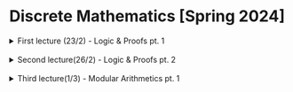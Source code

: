 # Discrete Mathematics [Spring 2024]

<details>
<summary>First lecture (23/2) - Logic & Proofs pt. 1</summary>
<h3>Propositional logic and proofs</h3>
We have symbols pertaining to propositions<br>
<br>Let's assume we have 2 propositions, P and Q.
<ul>
    <li>AND (^) will be TRUE if both P and Q are true</li>
    <li>OR (V) will evaluate to TRUE if either P or Q are true</li>
    <li>NOT (~) will take proposition P to be TRUE if it is false</li>
</ul>
    
<h3>Implication</h3>
    
Implication is the relation of two propositions, that is P --> Q. Here are it's evaluations.
<ul>
    <li>If P is true, then Q is true, thus the evauluation is TRUE</li>
    <li>If P is false, then the evaluation does not break the initial condition, because it was not fulfilled in the first place. Thus, it evauluates to TRUE</li>
</ul>
Therefore, we can see here, that P is the sufficient condition of Q, while Q is the necessary condition of P.<br>

<blockquote>
Here we can see the difference
<ul>
    <li>A necessary condition is one where if the necessary condition is not met, the event cannot occur</li>
    <li>A sufficient condition is one where if the condition is met, the event must occur</li>
</ul>
</blockquote>

<h3>Equivalence</h3>

P <--> Q is true if both (P --> Q) and (Q --> P) is true

<ul>
    <li>P if and only if Q (P iff Q)</li>
    <li>P is equivalent to Q</li>
    <li>Q is the necessary and sufficient condition of P</li>
</ul>

<h3>Predicate logic</h3>
    
A predicate is a sentence with a variable. A quantifier is a symbol that allows us to make statements about the scope of quantity of a variable

<dl>
    <dt>The universal quantifier ( ∀ )</dt>
        <dd>~for all</dd>
</dl>
<dl>
    <dt>The existential quantifier ( ∃ )</dt>
        <dd>~there exists</dd>
</dl>

Here is an example, for a proposition, in which we will evaluate

*Let n be an integer. If n is an odd number, then n<sup>2</sup> is also odd*<br>

We can first extract our P and Q statements.

<ul>
    <li>P: If n is an odd number</li>
    <li>Q: then n<sup>2</sup> is also odd</li>
</ul>

We know the definition of an odd number, n = 2k + 1 , k ∈ Z<br>

Thus, n<sup>2</sup> is equal to (2k + 1)<sup>2</sup> which is equal to 4k<sup>2</sup> + 4k + 1, which for any n, will evaluate to be odd.

Now what if we were to reverse the P and Q statements, in which,

<ul>
    <li>P: if n<sup>2</sup> is an odd number</li>
    <li>Q: then n is also odd</li>
</ul>

∀n∈Z , Q(n) --> P(n)<br>

thus we can prove by, ~P(n) --> ~Q(n), meaning "if n is even, then n<sup>2</sup> is even"
    
|P|Q|P --> Q|~Q --> ~P|~P --> ~Q|~P V Q|
|-|-|-------|---------|---------|------|
|T|T|   T   |    T    |    T    |   T  |
|T|F|   F   |    F    |    T    |   F  |
|F|T|   T   |    T    |    F    |   T  |
|F|F|   T   |    T    |    T    |   T  |

We can then prove by using the contrapositive (~Q --> ~P)

<ul>
    <li>Contrapositive statement: "If n is even, then n<sup>2</sup> is even"</li>
    <li>Since n is even, there exists an integer k, s.t. n = 2k (even number formula)</li>
    <li>Thus, n<sup>2</sup> = (2k)<sup>2</sup> = 4k<sup>2</sup>, which is even, which evaluates to even</li>
    </ul>

Here, we can see that there are many different types of proofs

<ul>
        <li>Direct proof</li>
        <li>Proof by contraposition</li>
        <li>Proof by contradiction</li>
        <li>To prove that statement R is true, we can show that if ~R --> ~F, where F is a known fact, F</li>
        <li>This implies that the premise R, was in fact false</li>
</ul>

<h3>Proposition: &#8730;2 is irrational</h3>

<i>how do we prove this one?</i>

<ol>
    <li>We can tackle this elementary proof by using the aforementioned <i>proof by contradiction</i></li>
    <li>This means that we must first <i>assume that &#8730;2 is rational</i></li>
    <li>Now, the definition of a rational number is that the number can be represented by <sup>a</sup>/<sub>b</sub>, in which a and b are positive integers, and b &NotEqual; 0</li>
    <li>Next, we must also assume that the gcd of a and b is, and only can be 1 (if there is any other number that both are divisible by, then the fraction is not in simplest form, in which, you can just simplify the expression until <b>gcd(a, b) = 1</b>)</li>
    <li>We can then re-arrange the equation &#8730;2 = <sup>a</sup>/<sub>b</sub>, to become a<sup>2</sup> = 2b<sup>2</sup></li>
    <li>Thus, by definition, a will always be an even number (it is equal to b<sup>2</sup> multiplied by 2)</li>
    <li>If this is the case, then we can define c, an integer which a = 2c. This is valid because we already know a is an even number integer</li>
    <li>And since a<sup>2</sup> = 2b<sup>2</sup>, we will then have 4c<sup>2</sup> = 2b<sup>2</sup>, which proves that b is also even!</li>
    <li>Since both a and b are even, they still share some gcd, s.t. <b>gcd(a, b) &ge; 2</b> which CONTRADICTS the statement made in step 4, <b>gcd(a, b) = 1</b></li>
</ol>
</details>

<br>

<details>
<summary>Second lecture(26/2) - Logic & Proofs pt. 2</summary>
<h3>Here we have another proposition: Show that there exists irrational numbers x and y such that x<sup>y</sup> is rational</h3>
<ol>
    <li>First, we must state any known facts that can help us that we can write as a statement</li>
    <li>Known fact: The real power of a positive real number is real</li>
    <li>Then, we can let x = y = &radic;2. As seen, we use the square root of 2 as our irrational number</li>
    <li>thus, if &radic;2<sup>&radic;2</sup> is rational, then we have the requested numbers by the proposition</li>
    <li>Finally, let x = &radic;2<sup>&radic;2</sup> and y = &radic;2. Then (&radic;2<sup>&radic;2</sup>)<sup>&radic;2</sup> = &radic;2<sup>2</sup> = 2</li>
</ol>

<h3>Sets</h3>
<ul>
    <li>The beginning of set theory started with Cantor in 1874 in a paper he wrote</li>
    <li>Here is how sets are represented:</li>
    <li>roster method (listing out all elements in the set): e.g. {a, b, c, d, e}</li>
    <li>set comprehension: S = {x | x has property P}</li>
        <li>S is the set of all elements x such that x has property P</li>
        <li>e.g. S = {x &isin; N | 0 < x < 5}</li>
</ul>
Sets serve as the primitive concept of most fields in mathematics<br>
An example is Gottlob Frege in the 1900s, used set theory to define the natural numbers<br>
One of the famous set problems/paradoxes is as such, Let S = {X | X is a set and X &notin; X}<br>
    In other words, is S &isin; S or is S &notin; S?<br>
<br>This is known as <i>Russell's Paradox</i><br>
<br>
<h2>Modular Arithmetics</h2>
<br>Definition: Given two integers a and b, and a positive integer m, we say that a is congruent to b modulo m if m | (a - b)<br>
Notation: a &equiv; b (mod m)<br>

Proposition: Let a, b, c, d &isin; Z and m &isin; N. The following two congruences hold,
<ul>
    <li>a &equiv; b (mod m), c &equiv; d (mod m) ==> (a + c) &equiv; (b + d) (mod m)</li>
    <li>a &equiv; b (mod m), c &equiv; d (mod m) ==> ac &equiv; bd (mod m)</li>
</ul>
<br>
Now lets prove each statement one by one -- the first is the statement that [ a &equiv; b (mod m) and c &equiv; d (mod m) ==> (a + c) &equiv; (b + d) (mod m) ]
<ol>
    <li></li>
</ol>
</details>

<br>

<details>
<summary>Third lecture(1/3) - Modular Arithmetics pt. 1</summary>

</details>
